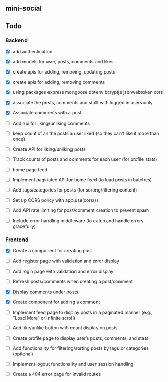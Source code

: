 ## mini-social

## Todo

### Backend

- [x] add authentication
- [x] add models for user, posts, comments and likes 
- [x] create apis for adding, removing, updating posts
- [x] create apis for adding, removing comments
- [x] using packages express mongoose dotenv bcryptjs jsonwebtoken cors
- [x] associate the posts, comments and stuff with logged in users only
- [x] Associate comments with a post
- [ ] Add api for liking/unliking comments
- [ ] keep count of all the posts a user liked (so they can't like it more than once)
- [ ] Create API for liking/unliking posts
- [ ] Track counts of posts and comments for each user (for profile stats)
- [ ] home page feed
- [ ] Implement paginated API for home feed (to load posts in batches)
- [ ] Add tags/categories for posts (for sorting/filtering content)
- [ ] Set up CORS policy with app.use(cors())
- [ ] Add API rate limiting for post/comment creation to prevent spam
- [ ] Include error handling middleware (to catch and handle errors gracefully)



### Frontend
- [x] Create a component for creating post
- [ ] Add register page with validation and error display
- [ ] Add login page with validation and error display
- [ ] Refresh posts/comments when creating a post/comment
- [x] Display comments under posts
- [x] Create component for adding a comment
- [ ] Implement feed page to display posts in a paginated manner (e.g., "Load More" or infinite scroll)
- [ ] Add like/unlike button with count display on posts
- [ ] Create profile page to display user’s posts, comments, and stats
- [ ] Add functionality for filtering/sorting posts by tags or categories (optional)
- [ ] Implement logout functionality and user session handling
- [ ] Create a 404 error page for invalid routes
 


